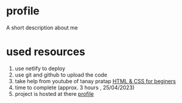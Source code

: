 # profile
A short description about me 

# used resources 
1. use netlify to deploy
2. use git and github to upload the code 
3. take help from youtube of tanay pratap [HTML & CSS for beginers](https://www.youtube.com/watch?v=E8cl_8ktp9M&list=PLzvhQUIpvvug-c-bExl_xFcopeQi_sa29)
4. time to complete (approx. 3 hours , 25/04/2023) 
5. project is hosted at there [profile][def]

[def]: https://prakush.netlify.app/